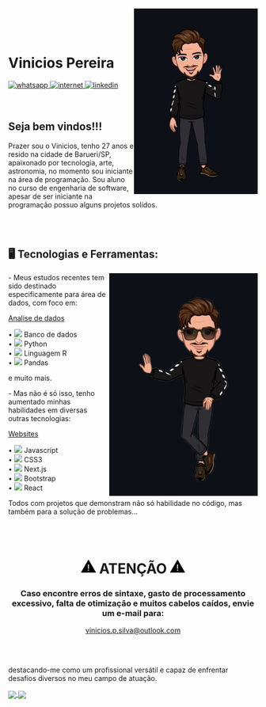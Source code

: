 <img align="right" width="250px" style="margin-top:-20px" src="img/avatar-removebg-preview (1).png">

</br>
</br>

<div dsplay="inline-block">
 
 <h1 align="left">Vinicios Pereira</h1>
 <a href="https://www.instagram.com/jeniblo_dev/">
    <img width="50" height="50" src="https://img.icons8.com/nolan/64/1A6DFF/C822FF/whatsapp.png" alt="whatsapp"/>
  </a> 
  <a href="https://twitter.com/jeniblo_dev">
    <img width="50" height="50" src="https://img.icons8.com/nolan/64/1A6DFF/C822FF/internet.png" alt="internet"/>
  </a>
  <a href="https://www.linkedin.com/in/jeniffer-bittencourt">
    <img width="50" height="50" src="https://img.icons8.com/nolan/64/linkedin.png" alt="linkedin"/>
  </a>
  
</div> <!-- Fim do Header -->

</br>
</br>

## Seja bem vindos!!!

<p> 
Prazer sou o Vinicios, tenho 27 anos e resido na cidade de Barueri/SP, apaixonado por tecnologia, arte, astronomia, no momento sou iniciante na área de programação. Sou aluno no curso de engenharia de software, apesar de ser iniciante na programação possuo alguns projetos solidos.
</p>

</br>
</br>

## 🖥️ Tecnologias e Ferramentas: 
<img width="300px" align="right" src="img/share_temp_poseA-removebg-preview.png">

<div display="inline-block">
 <p> - Meus estudos recentes tem sido destinado especificamente para área de dados, com foco em: </br>
 
  <p>
  <ins>Analise de dados</ins>
  </p>
 
  &bull; <img width="20px" src="https://cdn.jsdelivr.net/gh/devicons/devicon/icons/mysql/mysql-original.svg" /> Banco de dados </br>
  &bull; <img width="20px" src="https://cdn.jsdelivr.net/gh/devicons/devicon/icons/python/python-original.svg" /> Python </br>
  &bull; <img width="20px" src="https://cdn.jsdelivr.net/gh/devicons/devicon/icons/r/r-original.svg" /> Linguagem R </br>
  &bull; <img width="20px" src="https://cdn.jsdelivr.net/gh/devicons/devicon/icons/pandas/pandas-original.svg" /> Pandas </br>
  <p> e muito mais.</p>
  
  </p>
  
 <p> - Mas não é só isso, tenho aumentado minhas habilidades em diversas outras tecnologias: 
  
 <p>
   <ins>Websites</ins>
 </p>
 
  &bull; <img width="20px" src="https://cdn.jsdelivr.net/gh/devicons/devicon/icons/javascript/javascript-plain.svg" /> Javascript </br>
  &bull; <img width="20px" src="https://cdn.jsdelivr.net/gh/devicons/devicon/icons/css3/css3-original.svg" /> CSS3 </br>
  &bull; <img width="20px" src="https://cdn.jsdelivr.net/gh/devicons/devicon/icons/nextjs/nextjs-original.svg" /> Next.js </br>
  &bull; <img width="20px" src="https://cdn.jsdelivr.net/gh/devicons/devicon/icons/bootstrap/bootstrap-original.svg" /> Bootstrap </br>
  &bull; <img width="20px" src="https://cdn.jsdelivr.net/gh/devicons/devicon/icons/react/react-original.svg" /> React </br>
  
  </p>
  
  <p>
    Todos com projetos que demonstram não só habilidade no código, mas também para a solução de problemas...
  </p>
   
</div> <!-- Fim Tecnologias e Ferramentas -->

</br>
</br>

<div align="center">

<h1>
 <img width="30px" src="img/atencao.gif"/> ATENÇÃO <img width="30px" src="img/atencao.gif"/>
</h1>

 <h3>
  Caso encontre erros de sintaxe, gasto de processamento excessivo, falta de otimização e muitos cabelos caídos, envie um e-mail para:
 </h3>

 [vinicios.p.silva@outlook.com](mailto:vinicios.p.silva@outlook.com)

</div> 

##

  </br>
  </br

   destacando-me como um profissional versátil e capaz de enfrentar desafios diversos no meu campo de atuação. 


<div>
  <a href="https://github.com/vinicios-psilva/github-readme-stats">
  <img align="center" height="180em" src="https://github-readme-stats.vercel.app/api?username=vinicios-psilva&show_icons=true&theme=midnight-purple&count_private=true"/>
  <img align="center" height="180em" src="https://github-readme-stats.vercel.app/api/top-langs/?username=vinicios-psilva&layout=compact&show_icons=true&theme=midnight-purple&count_private=true"/>
  </a>
</div>







